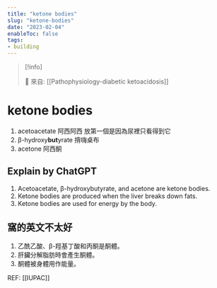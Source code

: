 ```yaml
---
title: "ketone bodies"
slug: "ketone-bodies"
date: "2023-02-04"
enableToc: false
tags:
- building
---
```


> [!info]
>
> 🌱 來自: [[Pathophysiology-diabetic ketoacidosis]]

# ketone bodies

1. acetoacetate  阿西阿西 放第一個是因為尿裡只看得到它
2. β-hydroxy**but**yrate 揹嗨桌布
3. acetone 阿西酮


## Explain by ChatGPT

1. Acetoacetate, β-hydroxybutyrate, and acetone are ketone bodies.
2. Ketone bodies are produced when the liver breaks down fats.
3. Ketone bodies are used for energy by the body.

## 窩的英文不太好

1. 乙酰乙酸、β-羥基丁酸和丙酮是酮體。
2. 肝臟分解脂肪時會產生酮體。
3. 酮體被身體用作能量。

REF: [[IUPAC]]

